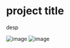 # project title

desp

![image](https://github.com/ShiromaniChowdary79/Fetch-API/assets/157229007/0d385ef3-3731-4a70-883b-62522c052397)
![image](https://github.com/ShiromaniChowdary79/Fetch-API/assets/157229007/81b1ef90-ac98-4a83-af94-4fcec22f21cd)

